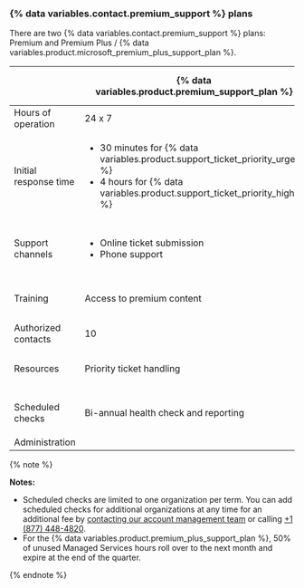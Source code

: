 ### {% data variables.contact.premium_support %} plans

There are two {% data variables.contact.premium_support %} plans: Premium and Premium Plus / {% data variables.product.microsoft_premium_plus_support_plan %}.

|                       | {% data variables.product.premium_support_plan %}                                                                                                                          | {% data variables.product.premium_plus_support_plan %}                                                                                                                     |
| --------------------- | -------------------------------------------------------------------------------------------------------------------------------------------------------------------------- | -------------------------------------------------------------------------------------------------------------------------------------------------------------------------- |
| Hours of operation    | 24 x 7                                                                                                                                                                     | 24 x 7                                                                                                                                                                     |
| Initial response time | <ul><li>30 minutes for {% data variables.product.support_ticket_priority_urgent %}</li><li>4 hours for {% data variables.product.support_ticket_priority_high %}</li></ul> | <ul><li>30 minutes for {% data variables.product.support_ticket_priority_urgent %}</li><li>4 hours for {% data variables.product.support_ticket_priority_high %}</li></ul> |
| Support channels      | <ul><li>Online ticket submission</li><li>Phone support</li></ul>                                                                                                           | <ul><li>Online ticket submission</li><li>Phone support</li><li>Screen share for critical issues</li></ul>                                                                  |
| Training              | Access to premium content                                                                                                                                                  | <ul><li>Access to premium content</li><li>1 virtual training class per year</li></ul>                                                                                      |
| Authorized contacts   | 10                                                                                                                                                                         | 25                                                                                                                                                                         |
| Resources             | Priority ticket handling                                                                                                                                                   | <ul><li>Priority ticket handling</li><li>Named Customer Reliability Engineer</li></ul>                                                                                     |
| Scheduled checks      | Bi-annual health check and reporting                                                                                                                                       | <ul><li>Quarterly health check and reporting</li><li>Quarterly account reviews</li></ul>                                                                                   |
| Administration        |                                                                                                                                                                            | 4 hours of Managed Services per month                                                                                                                                      |

{% note %}

**Notes:**

- Scheduled checks are limited to one organization per term. You can add scheduled checks for additional organizations at any time for an additional fee by [contacting our account management team](https://enterprise.github.com/contact) or calling [+1 (877) 448-4820](tel:+1-877-448-4820).
- For the {% data variables.product.premium_plus_support_plan %}, 50% of unused Managed Services hours roll over to the next month and expire at the end of the quarter.

{% endnote %}
